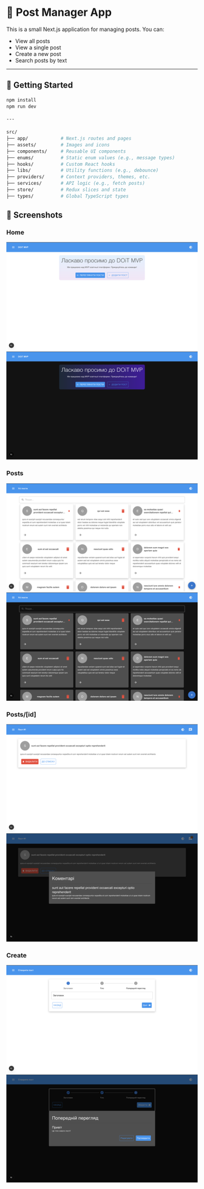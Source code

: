 # 📝 Post Manager App

This is a small Next.js application for managing posts. You can:

- View all posts
- View a single post
- Create a new post
- Search posts by text

---

## 🚀 Getting Started

```bash
npm install
npm run dev

---

src/
├── app/            # Next.js routes and pages
├── assets/         # Images and icons
├── components/     # Reusable UI components
├── enums/          # Static enum values (e.g., message types)
├── hooks/          # Custom React hooks
├── libs/           # Utility functions (e.g., debounce)
├── providers/      # Context providers, themes, etc.
├── services/       # API logic (e.g., fetch posts)
├── store/          # Redux slices and state
├── types/          # Global TypeScript types

```


## 📸 Screenshots

### Home
![Home](public/screenshots/home_light.png)
![Hom](public/screenshots/home_dark.png)

### Posts
![Post](public/screenshots/posts_light.png)
![Post](public/screenshots/posts_dark.png)

### Posts/[id]
![Posts/[id]](public/screenshots/detailed_light.png)
![Posts/[id]](public/screenshots/detailed_dark.png)

### Create
![Create](public/screenshots/create_light.png)
![Create](public/screenshots/create_dark.png)

